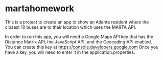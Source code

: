 # martahomework
This is a project to create an app to show an Atlanta resident where the closest 10 buses are to their location which uses the MARTA API.

In order to run this app, you will need a Google Maps API key that has the Distance Matrix API, the JavaScript API, and the Geocoding API enabled. 
You can create this key at https://console.developers.google.com
Once you have a key, you will need to enter it in the application.properties.
